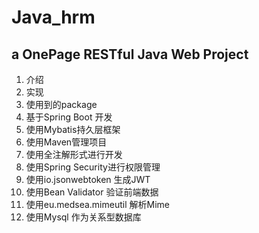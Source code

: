 # Java_hrm
## a OnePage RESTful Java Web Project
1. 介绍
2. 实现
3. 使用到的package
  1. 基于Spring Boot 开发
  2. 使用Mybatis持久层框架
  3. 使用Maven管理项目
  4. 使用全注解形式进行开发
  5. 使用Spring Security进行权限管理
  6. 使用io.jsonwebtoken 生成JWT
  7. 使用Bean Validator 验证前端数据
  8. 使用eu.medsea.mimeutil 解析Mime
  9. 使用Mysql 作为关系型数据库



